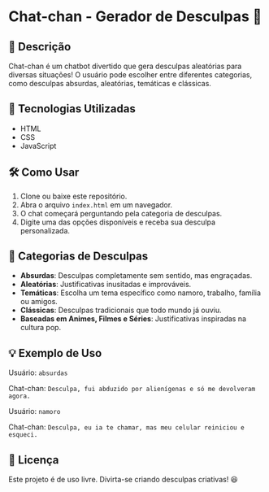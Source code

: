 # Chat-chan - Gerador de Desculpas 🌸

## 📌 Descrição

Chat-chan é um chatbot divertido que gera desculpas aleatórias para diversas situações! O usuário pode escolher entre diferentes categorias, como desculpas absurdas, aleatórias, temáticas e clássicas.

## 🚀 Tecnologias Utilizadas

- HTML
- CSS 
- JavaScript

## 🛠 Como Usar

1. Clone ou baixe este repositório.
2. Abra o arquivo `index.html` em um navegador.
3. O chat começará perguntando pela categoria de desculpas.
4. Digite uma das opções disponíveis e receba sua desculpa personalizada.

## 📂 Categorias de Desculpas

- **Absurdas**: Desculpas completamente sem sentido, mas engraçadas.
- **Aleatórias**: Justificativas inusitadas e improváveis.
- **Temáticas**: Escolha um tema específico como namoro, trabalho, família ou amigos.
- **Clássicas**: Desculpas tradicionais que todo mundo já ouviu.
- **Baseadas em Animes, Filmes e Séries**: Justificativas inspiradas na cultura pop.

## 💡 Exemplo de Uso

Usuário: `absurdas`

Chat-chan: `Desculpa, fui abduzido por alienígenas e só me devolveram agora.`

Usuário: `namoro`

Chat-chan: `Desculpa, eu ia te chamar, mas meu celular reiniciou e esqueci.`

## 📜 Licença

Este projeto é de uso livre. Divirta-se criando desculpas criativas! 😆


